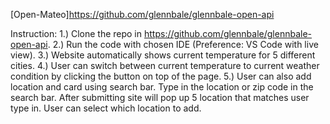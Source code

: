 [Open-Mateo]https://github.com/glennbale/glennbale-open-api

Instruction:
1.) Clone the repo in https://github.com/glennbale/glennbale-open-api.
2.) Run the code with chosen IDE (Preference: VS Code with live view).
3.) Website automatically shows current temperature for 5 different cities.
4.) User can switch between current temperature to current weather condition by clicking the button on top of the page.
5.) User can also add location and card using search bar. Type in the location or zip code in the search bar. After submitting site will pop up 5 location 
    that matches user type in. User can select which location to add.